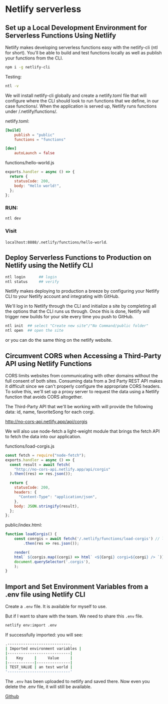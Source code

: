 # Netlify serverless

## Set up a Local Development Environment for Serverless Functions Using Netlify

Netlify makes developing serverless functions easy with the netlify-cli (ntl for short). You'll be able to build and test functions locally as well as publish your functions from the CLI.

```bash
npm i -g netlify-cli
```

Testing:

```bash
ntl -v
```

We will install netlify-cli globally and create a netlify.toml file that will configure where the CLI should look to run functions that we define, in our case functions/. When the application is served up, Netlify runs functions under /.netlify/functions/.

netlify.toml:

```toml
[build]
    publish = "public"
    functions = "functions"

[dev]
    autoLaunch = false
```

functions/hello-world.js

```js
exports.handler = async () => {
  return {
    statusCode: 200,
    body: "Hello world!",
  };
};
```

### RUN:

```bash
ntl dev
```

### Visit

`localhost:8888/.netlify/functions/hello-world`.

## Deploy Serverless Functions to Production on Netlify using the Netlify CLI

```bash
ntl login      ## login
ntl status     ## verify
```

Netlify makes deploying to production a breeze by configuring your Netlify CLI to your Netlify account and integrating with GitHub.

We'll log in to Netlify through the CLI and initialize a site by completing all the options that the CLI runs us through. Once this is done, Netlify will trigger new builds for your site every time you push to GitHub.

```bash
ntl init  ## select "Create new site"/"No Command/public folder"
ntl open  ## open the site
```

or you can do the same thing on the netlify website.

## Circumvent CORS when Accessing a Third-Party API using Netlify Functions

CORS limits websites from communicating with other domains without the full consent of both sites. Consuming data from a 3rd Party REST API makes it difficult since we can't properly configure the appropriate CORS headers. To solve this, we'll set up a proxy server to request the data using a Netlify function that avoids CORS altogether.

The Third-Party API that we'll be working with will provide the following data: id, name, favoriteSong for each corgi.

http://no-cors-api.netlify.app/api/corgis

We will also use node-fetch a light-weight module that brings the fetch API to fetch the data into our application.

functions/load-corgis.js

```js
const fetch = require("node-fetch");
exports.handler = async () => {
  const result = await fetch(
    "http://no-cors-api.netlify.app/api/corgis"
  ).then((res) => res.json());

  return {
    statusCode: 200,
    headers: {
      "Content-Type": "application/json",
    },
    body: JSON.stringify(result),
  };
};
```

public/index.html:

```js
function loadCorgis() {
    const conrgis = await fetch('/.netlify/functions/load-corgis') // load from local functions, to avoid CORS problem
        .then(res => res.json());

    render(
    html` ${corgis.map((corgi) => html` <${Corgi} corgi=${corgi} /> `)}`,
    document.querySelector('.corgis'),
    );
}
```

## Import and Set Environment Variables from a .env file using Netlify CLI

Create a `.env` file. It is available for myself to use.

But if I want to share with the team. We need to share this `.env` file.

```bash
netlify env:import .env
```

If successfully imported: you will see:

```bash
.----------------------------.
| Imported environment variables |
|----------------------------|
|    Key     |     Value     |
|------------|---------------|
| TEST_VALUE | an test world |
'----------------------------'
```

The `.env` has been uploaded to netlify and saved there. Now even you delete the .env file, it will still be available.


[Github](https://github.com/zhentian-wan/netlify-serverless)
